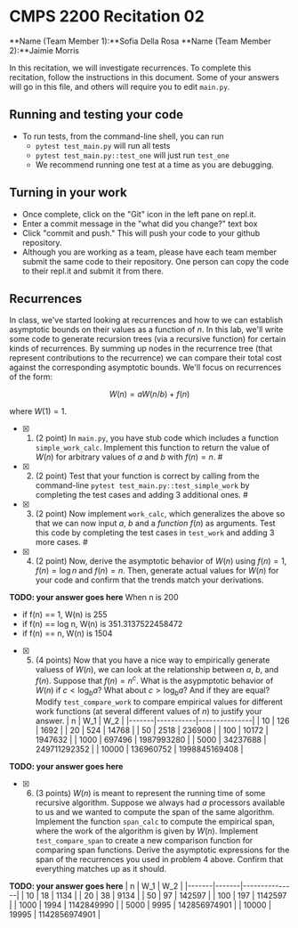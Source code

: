 # CMPS 2200  Recitation 02

**Name (Team Member 1):**Sofia Della Rosa
**Name (Team Member 2):**Jaimie Morris

In this recitation, we will investigate recurrences. 
To complete this recitation, follow the instructions in this document. Some of your answers will go in this file, and others will require you to edit `main.py`.



## Running and testing your code
- To run tests, from the command-line shell, you can run
  + `pytest test_main.py` will run all tests
  + `pytest test_main.py::test_one` will just run `test_one`
  + We recommend running one test at a time as you are debugging.

## Turning in your work

- Once complete, click on the "Git" icon in the left pane on repl.it.
- Enter a commit message in the "what did you change?" text box
- Click "commit and push." This will push your code to your github repository.
- Although you are working as a team, please have each team member submit the same code to their repository. One person can copy the code to their repl.it and submit it from there.

## Recurrences

In class, we've started looking at recurrences and how to we can establish asymptotic bounds on their values as a function of $n$. In this lab, we'll write some code to generate recursion trees (via a recursive function) for certain kinds of recurrences. By summing up nodes in the recurrence tree (that represent contributions to the recurrence) we can compare their total cost against the corresponding asymptotic bounds. We'll focus on  recurrences of the form:

$$ W(n) = aW(n/b) + f(n) $$

where $W(1) = 1$.

- [x] 1. (2 point) In `main.py`, you have stub code which includes a function `simple_work_calc`. Implement this function to return the value of $W(n)$ for arbitrary values of $a$ and $b$ with $f(n)=n$. # 

- [x] 2. (2 point) Test that your function is correct by calling from the command-line `pytest test_main.py::test_simple_work` by completing the test cases and adding 3 additional ones. #

- [x] 3. (2 point) Now implement `work_calc`, which generalizes the above so that we can now input $a$, $b$ and a *function* $f(n)$ as arguments. Test this code by completing the test cases in `test_work` and adding 3 more cases. #  

- [x] 4. (2 point) Now, derive the asymptotic behavior of $W(n)$ using $f(n) = 1$, $f(n) = \log n$ and $f(n) = n$. Then, generate actual values for $W(n)$ for your code and confirm that the trends match your derivations.

**TODO: your answer goes here** 
When n is 200
- if f(n) == 1, W(n) is 255
- if f(n) == log n, W(n) is 351.3137522458472
- if f(n) == n, W(n) is 1504
  


- [x] 5. (4 points) Now that you have a nice way to empirically generate valuess of $W(n)$, we can look at the relationship between $a$, $b$, and $f(n)$. Suppose that $f(n) = n^c$. What is the asypmptotic behavior of $W(n)$ if $c < \log_b a$? What about $c > \log_b a$? And if they are equal? Modify `test_compare_work` to compare empirical values for different work functions (at several different values of $n$) to justify your answer.
|     n |       W_1 |           W_2 |
|-------|-----------|---------------|
|    10 |       126 |          1692 |
|    20 |       524 |         14768 |
|    50 |      2518 |        236908 |
|   100 |     10172 |       1947632 |
|  1000 |    697496 |    1987993280 |
|  5000 |  34237688 |  249711292352 |
| 10000 | 136960752 | 1998845169408 |

**TODO: your answer goes here**

- [x] 6. (3 points) $W(n)$ is meant to represent the running time of some recursive algorithm. Suppose we always had $a$ processors available to us and we wanted to compute the span of the same algorithm. Implement the function `span_calc` to compute the empirical span, where the work of the algorithm is given by $W(n)$. Implement `test_compare_span` to create a new comparison function for comparing span functions. Derive the asymptotic expressions for the span of the recurrences you used in problem 4 above. Confirm that everything matches up as it should. 

**TODO: your answer goes here**
|     n |   W_1 |           W_2 |
|-------|-------|---------------|
|    10 |    18 |          1134 |
|    20 |    38 |          9134 |
|    50 |    97 |        142597 |
|   100 |   197 |       1142597 |
|  1000 |  1994 |    1142849990 |
|  5000 |  9995 |  142856974901 |
| 10000 | 19995 | 1142856974901 |
